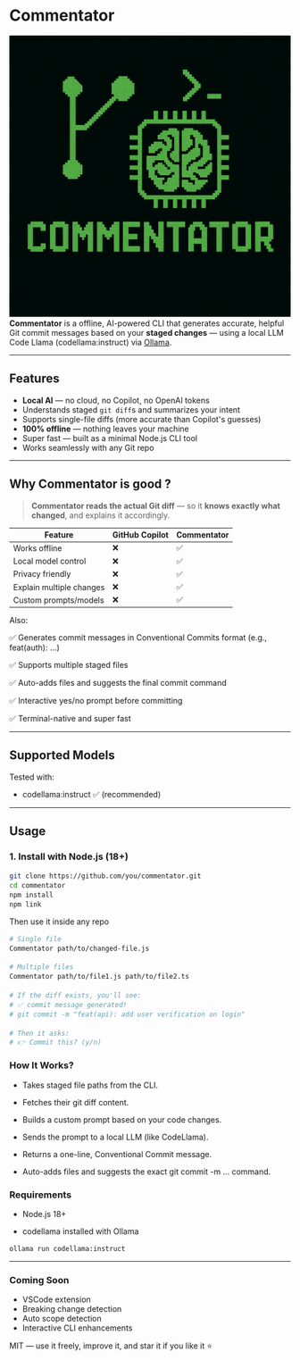 # Commentator

![](Commentator.png)
**Commentator** is a offline, AI-powered CLI that generates accurate, helpful Git commit messages based on your **staged changes** — using a local LLM Code Llama (codellama:instruct) via [Ollama](https://ollama.com).

---

## Features

- **Local AI** — no cloud, no Copilot, no OpenAI tokens
- Understands staged `git diff`s and summarizes your intent
- Supports single-file diffs (more accurate than Copilot's guesses)
- **100% offline** — nothing leaves your machine
- Super fast — built as a minimal Node.js CLI tool
- Works seamlessly with any Git repo

---

## Why Commentator is good ?

> **Commentator reads the actual Git diff** — so it **knows exactly what changed**, and explains it accordingly.

| Feature                  | GitHub Copilot | Commentator |
|--------------------------|----------------|-------------|
| Works offline            | ❌              | ✅           |
| Local model control      | ❌              | ✅           |
| Privacy friendly         | ❌              | ✅           |
| Explain multiple changes | ❌              | ✅           |
| Custom prompts/models    | ❌              | ✅           |


Also:

✅ Generates commit messages in Conventional Commits format (e.g., feat(auth): ...)


✅ Supports multiple staged files

✅ Auto-adds files and suggests the final commit command

✅ Interactive yes/no prompt before committing

✅ Terminal-native and super fast


---
## Supported Models
Tested with:
- codellama:instruct ✅ (recommended)
 
---

## Usage

### 1. Install with Node.js (18+)

```bash
git clone https://github.com/you/commentator.git
cd commentator
npm install
npm link
```

Then use it inside any repo

```bash
# Single file
Commentator path/to/changed-file.js

# Multiple files
Commentator path/to/file1.js path/to/file2.ts

# If the diff exists, you'll see:
# ✅ commit message generated!
# git commit -m "feat(api): add user verification on login"

# Then it asks:
# 👉 Commit this? (y/n)

```


### How It Works?
- Takes staged file paths from the CLI.

- Fetches their git diff content.

- Builds a custom prompt based on your code changes.

- Sends the prompt to a local LLM (like CodeLlama).

- Returns a one-line, Conventional Commit message.

- Auto-adds files and suggests the exact git commit -m ... command.

### Requirements

- Node.js 18+

- codellama installed with Ollama

```bash
ollama run codellama:instruct
```
---

### Coming Soon
- VSCode extension
- Breaking change detection
- Auto scope detection
- Interactive CLI enhancements


MIT — use it freely, improve it, and star it if you like it ⭐